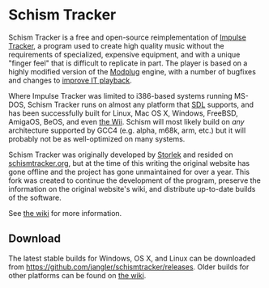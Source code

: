 # Schism Tracker

Schism Tracker is a free and open-source reimplementation of [Impulse
Tracker](Impulse%20Tracker), a program used to create high quality music
without the requirements of specialized, expensive equipment, and with a unique
"finger feel" that is difficult to replicate in part. The player is based on a
highly modified version of the [Modplug](https://openmpt.org/legacy_software)
engine, with a number of bugfixes and changes to [improve IT
playback](Player%20abuse%20tests).

Where Impulse Tracker was limited to i386-based systems running MS-DOS, Schism
Tracker runs on almost any platform that [SDL](http://www.libsdl.org/)
supports, and has been successfully built for Linux, Mac OS X, Windows,
FreeBSD, AmigaOS, BeOS, and even [the
Wii](http://www.wiibrew.org/wiki/Schism_Tracker). Schism will most likely build
on *any* architecture supported by GCC4 (e.g. alpha, m68k, arm, etc.) but it
will probably not be as well-optimized on many systems.

Schism Tracker was originally developed by
[Storlek](https://bitbucket.org/Storlek/) and resided on
[schismtracker.org](http://schismtracker.org/), but at the time of this writing
the original website has gone offline and the project has gone unmaintained for
over a year. This fork was created to continue the development of the program,
preserve the information on the original website's wiki, and distribute
up-to-date builds of the software.

See [the wiki](https://github.com/jangler/schismtracker/wiki) for more
information.

## Download

The latest stable builds for Windows, OS X, and Linux can be downloaded from
<https://github.com/jangler/schismtracker/releases>. Older builds for other
platforms can be found on [the
wiki](https://github.com/jangler/schismtracker/wiki/Schism-Tracker).
